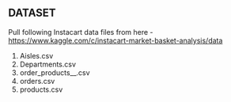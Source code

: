 ## DATASET

Pull following Instacart data files from here - https://www.kaggle.com/c/instacart-market-basket-analysis/data

1. Aisles.csv
2. Departments.csv
3. order_products__.csv
4. orders.csv
5. products.csv

